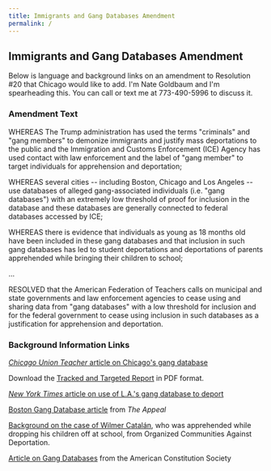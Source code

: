 ```yaml
---
title: Immigrants and Gang Databases Amendment
permalink: /
---
```

## Immigrants and Gang Databases Amendment

Below is language and background links on an amendment to Resolution #20 that Chicago would like to add. I'm Nate Goldbaum and I'm spearheading this. You can call or text me at 773-490-5996 to discuss it.

### Amendment Text

WHEREAS The Trump administration has used the terms "criminals" and "gang members" to demonize immigrants and justify mass deportations to the public and the Immigration and Customs Enforcement (ICE) Agency has used contact with law enforcement and the label of "gang member" to target individuals for apprehension and deportation; 

WHEREAS several cities -- including Boston, Chicago and Los Angeles -- use databases of alleged gang-associated individuals (i.e. "gang databases") with an extremely low threshold of proof for inclusion in the database and these databases are generally connected to federal databases accessed by ICE; 

WHEREAS there is evidence that individuals as young as 18 months old have been included in these gang databases and that inclusion in such gang databases has led to student deportations and deportations of parents apprehended while bringing their children to school; 

...

RESOLVED that the American Federation of Teachers calls on municipal and state governments and law enforcement agencies to cease using and sharing data from "gang databases" with a low threshold for inclusion and for the federal government to cease using inclusion in such databases as a justification for apprehension and deportation. 

### Background Information Links

[*Chicago Union Teacher* article on Chicago's gang database](https://www.ctunet.com/media/chicago-union-teacher/2018-06/chicagos-gang-database-has-no-place-in-our-schools)

Download the [Tracked and Targeted Report](http://erasethedatabase.com/wp-content/uploads/2018/02/Tracked-Targeted-0217.pdf) in PDF format.

[*New York Times* article on use of L.A.'s gang database to deport](https://www.nytimes.com/2017/01/10/us/gang-database-criticized-for-denying-due-process-may-be-used-for-deportations.html)

[Boston Gang Database article](https://theappeal.org/from-gang-allegations-to-deportation-how-boston-is-putting-its-immigrant-youth-in-harms-way-de3b0edc9327/) from *The Appeal*

[Background on the case of Wilmer Catal&aacute;n](http://organizedcommunities.org/wilmerlawsuit/), who was apprehended while dropping his children off at school, from Organized Communities Against Deportation.

[Article on Gang Databases](https://www.acslaw.org/acsblog/the-trouble-with-so-called-%E2%80%9Cgang-databases%E2%80%9D-no-refuge-in-the-%E2%80%9Csanctuary%E2%80%9D) from the American Constitution Society
